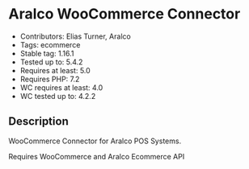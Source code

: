 # Aralco WooCommerce Connector

- Contributors: Elias Turner, Aralco
- Tags: ecommerce
- Stable tag: 1.16.1
- Tested up to: 5.4.2
- Requires at least: 5.0
- Requires PHP: 7.2
- WC requires at least: 4.0
- WC tested up to: 4.2.2

## Description

WooCommerce Connector for Aralco POS Systems.

Requires WooCommerce and Aralco Ecommerce API
